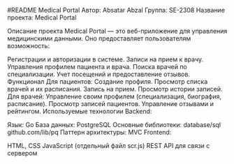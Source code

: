 #README
Medical Portal
Автор: Absatar Abzal
Группа: SE-2308
Название проекта: Medical Portal

Описание проекта
Medical Portal — это веб-приложение для управления медицинскими данными. Оно предоставляет пользователям возможность:

Регистрации и авторизации в системе.
Записи на прием к врачу.
Управления профилем пациента и врача.
Поиска врачей по специализации.
Учет посещений и предоставление отзывов.
Функционал
Для пациентов:
Создание профиля.
Просмотр списка врачей и их расписания.
Запись на прием.
Просмотр истории записей.
Для врачей:
Управление своим профилем (специализация, биография, расписание).
Просмотр записей пациентов.
Управление отзывами и рейтингом.
Используемые технологии
Backend:

Язык: Go
База данных: PostgreSQL
Основные библиотеки:
database/sql
github.com/lib/pq
Паттерн архитектуры: MVC
Frontend:

HTML, CSS
JavaScript (отдельный файл scr.js)
REST API для связи с сервером
